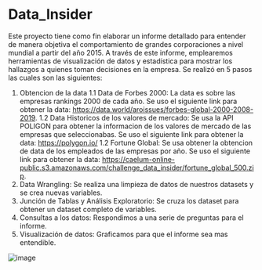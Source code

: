# Data_Insider

Este proyecto tiene como fin elaborar un informe detallado para entender de manera objetiva el comportamiento de grandes corporaciones a nivel mundial 
a partir del año 2015. A través de este informe, emplearemos herramientas de visualización de datos y estadística para mostrar los hallazgos 
a quienes toman decisiones en la empresa.
Se realizó en 5 pasos las cuales son las siguientes:
1. Obtencion de la data
1.1 Data de Forbes 2000:
   La data es sobre las empresas rankings 2000 de cada año.
   Se uso el siguiente link para obtener la data: https://data.world/aroissues/forbes-global-2000-2008-2019.
1.2 Data Historicos de los valores de mercado:
   Se usa la API POLIGON para obtener la informacion de los valores de mercado de las empresas que seleccionabas.
   Se uso el siguiente link para obtener la data: https://polygon.io/
1.2 Fortune Global:
   Se usa obtener la obtencion de data de los empleados de las empresas por año.
   Se uso el siguiente link para obtener la data: https://caelum-online-public.s3.amazonaws.com/challenge_data_insider/fortune_global_500.zip.
2. Data Wrangling: Se realiza una limpieza de datos de nuestros datasets y se crea nuevas variables.
3. Junción de Tablas y Análisis Exploratorio: Se cruza los dataset para obtener un dataset completo de variables.
4. Consultas a los datos: Respondimos a una serie de preguntas para el informe.
5. Visualización de datos: Graficamos para que el informe sea mas entendible.

![image](https://github.com/Framelgar/Data_Insider/assets/73492158/c6e9faa0-329a-42f5-be80-f6324aecb910)
